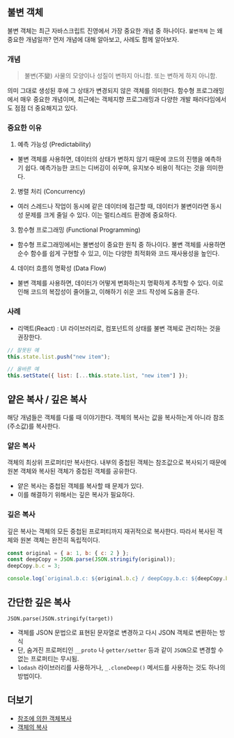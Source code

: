 ## 불변 객체
불변 객체는 최근 자바스크립트 진영에서 가장 중요한 개념 중 하나이다. `불변객체` 는 왜 중요한 개념일까? 먼저 개념에 대해 알아보고, 사례도 함께 알아보자.

### 개념
> 불변(不變) 사물의 모양이나 성질이 변하지 아니함. 또는 변하게 하지 아니함.

의미 그대로 생성된 후에 그 상태가 변경되지 않은 객체를 의미한다. 함수형 프로그래밍에서 매우 중요한 개념이며, 최근에는 객체지향 프로그래밍과 다양한 개발
패러다임에서도 점점 더 중요해지고 있다. 

### 중요한 이유
1. 예측 가능성 (Predictability)
- 불변 객체를 사용하면, 데이터의 상태가 변하지 않기 때문에 코드의 진행을 예측하기 쉽다. 예측가능한 코드는 디버깅이 쉬우며, 유지보수 비용이 적다는 것을 의미한다.
2. 병렬 처리 (Concurrency)
- 여러 스레드나 작업이 동시에 같은 데이터에 접근할 때, 데이터가 불변이라면 동시성 문제를 크게 줄일 수 있다. 이는 멀티스레드 환경에 중요하다.
3. 함수형 프로그래밍 (Functional Programming)
- 함수형 프로그래밍에서는 불변성이 중요한 원칙 중 하나이다. 불변 객체를 사용하면 순수 함수를 쉽게 구현할 수 있고, 이는 다양한 최적화와 코드 재사용성을 높인다.
4. 데이터 흐름의 명확성 (Data Flow)
- 불변 객체를 사용하면, 데이터가 어떻게 변화하는지 명확하게 추적할 수 있다. 이로 인해 코드의 복잡성이 줄어들고, 이해하기 쉬운 코드 작성에 도움을 준다.

### 사례
- 리액트(React) : UI 라이브러리로, 컴포넌트의 상태를 불변 객체로 관리하는 것을 권장한다.
```javascript
// 잘못된 예
this.state.list.push("new item");

// 올바른 예
this.setState({ list: [...this.state.list, "new item"] });
```
## 얕은 복사 / 깊은 복사
해당 개념들은 객체를 다룰 때 이야기한다. 객체의 복사는 값을 복사하는게 아니라 참조(주소값)를 복사한다.
### 얕은 복사
객체의 최상위 프로퍼티만 복사한다. 내부의 중첩된 객체는 참조값으로 복사되기 때문에 원본 객체와 복사된 객체가 중첩된 객체를 공유한다.
- 얕은 복사는 중첩된 객체를 복사할 때 문제가 있다.
- 이를 해결하기 위해서는 깊은 복사가 필요하다.

### 깊은 복사
깊은 복사는 객체의 모든 중첩된 프로퍼티까지 재귀적으로 복사한다. 따라서 복사된 객체와 원본 객체는 완전히 독립적이다.
```javascript
const original = { a: 1, b: { c: 2 } };
const deepCopy = JSON.parse(JSON.stringify(original));
deepCopy.b.c = 3;

console.log(`original.b.c: ${original.b.c} / deepCopy.b.c: ${deepCopy.b.c}`); // original.b.c: 2 / deepCopy.b.c: 3
```
## 간단한 깊은 복사
`JSON.parse(JSON.stringify(target))`
- 객체를 JSON 문법으로 표현된 문자열로 변경하고 다시 JSON 객체로 변환하는 방식
- 단, 숨겨진 프로퍼티인 `__proto` 나 `getter/setter` 등과 같이 `JSON`으로 변경할 수 없는 프로퍼티는 무시됨.
- `lodash` 라이브러리를 사용하거나, `_.cloneDeep()` 메서드를 사용하는 것도 하나의 방법이다.

## 더보기
- [참조에 의한 객체복사](https://ko.javascript.info/object-copy#cloning-and-merging-object-assign)
- [객체의 복사](https://www.zerocho.com/category/JavaScript/post/5750d384b73ae5152792188d)